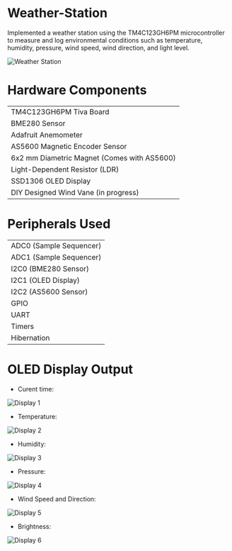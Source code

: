 # Weather-Station
Implemented a weather station using the TM4C123GH6PM microcontroller to measure and log environmental conditions such as temperature, humidity, pressure, wind speed, wind direction, and light level.

![Weather Station](https://github.com/user-attachments/assets/8407a511-e005-464e-952c-06a0320b69a9)

# Hardware Components
|                                             |
|---------------------------------------------|
| TM4C123GH6PM Tiva Board |
| BME280 Sensor |
| Adafruit Anemometer |
| AS5600 Magnetic Encoder Sensor |
| 6x2 mm Diametric Magnet (Comes with AS5600) |
| Light-Dependent Resistor (LDR) |
| SSD1306 OLED Display |
| DIY Designed Wind Vane (in progress) |

# Peripherals Used
|                         |
|-------------------------|
| ADC0 (Sample Sequencer) |
| ADC1 (Sample Sequencer) |
| I2C0 (BME280 Sensor) |
| I2C1 (OLED Display) |
| I2C2 (AS5600 Sensor) |
| GPIO |
| UART |
| Timers |
| Hibernation |

# OLED Display Output
* Curent time:
  
![Display 1](https://github.com/user-attachments/assets/658e65d1-285d-466a-9c85-1b2447a8b160)

* Temperature:

![Display 2](https://github.com/user-attachments/assets/e3162fe9-a007-42d9-853c-c74070093996)

* Humidity:
  
![Display 3](https://github.com/user-attachments/assets/9ed5d35b-9ca6-4912-a03f-e78451e7ce87)

* Pressure:
  
![Display 4](https://github.com/user-attachments/assets/9d8e27dd-bf80-402a-8286-a4b4ae04e6c1)

* Wind Speed and Direction:
  
![Display 5](https://github.com/user-attachments/assets/664000f6-2117-49a0-ad9d-2e101a4605d9)

* Brightness:
  
![Display 6](https://github.com/user-attachments/assets/12ccc807-b53e-4e26-8580-4eaa9af351e3)






